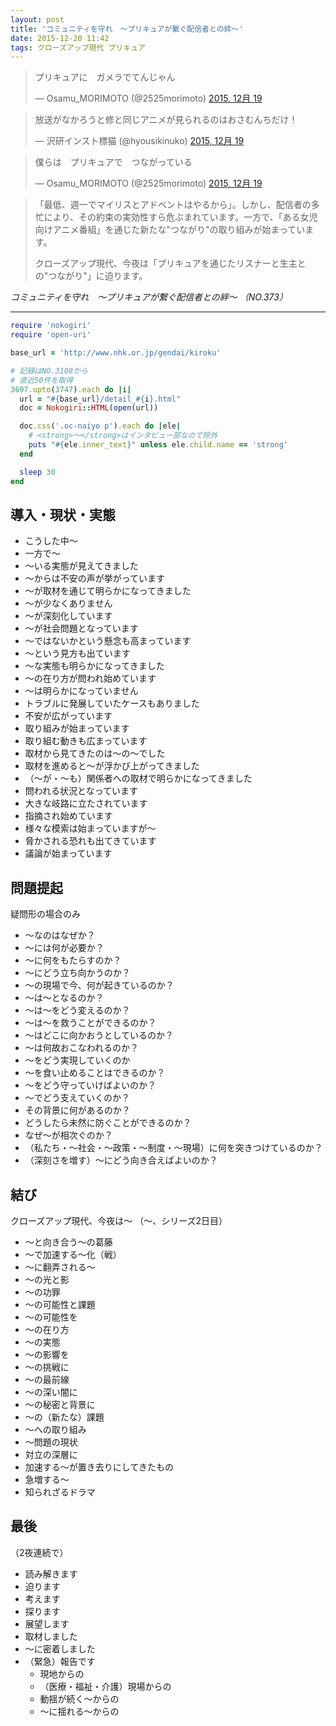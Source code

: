 ```yaml
---
layout: post
title: 'コミュニティを守れ　〜プリキュアが繋ぐ配信者との絆〜'
date: 2015-12-20 11:42
tags: クローズアップ現代 プリキュア
---
```


<blockquote class="twitter-tweet tw-align-center" lang="ja"><p lang="ja" dir="ltr">プリキュアに　ガメラでてんじゃん</p>&mdash; Osamu_MORIMOTO (@2525morimoto) <a href="https://twitter.com/2525morimoto/status/678361030267830272">2015, 12月 19</a></blockquote>

<blockquote class="twitter-tweet tw-align-center" lang="ja"><p lang="ja" dir="ltr">放送がなかろうと修と同じアニメが見られるのはおさむんちだけ！</p>&mdash; 沢研インスト標猫 (@hyousikinuko) <a href="https://twitter.com/hyousikinuko/status/678363202682421249">2015, 12月 19</a></blockquote>

<blockquote class="twitter-tweet tw-align-center" lang="ja"><p lang="ja" dir="ltr">僕らは　プリキュアで　つながっている</p>&mdash; Osamu_MORIMOTO (@2525morimoto) <a href="https://twitter.com/2525morimoto/status/678363697832562688">2015, 12月 19</a></blockquote>

<script async src="//platform.twitter.com/widgets.js" charset="utf-8"></script>

> 「最低、週一でマイリスとアドベントはやるから」。しかし、配信者の多忙により、その約束の実効性すら危ぶまれています。一方で、「ある女児向けアニメ番組」を通じた新たな"つながり"の取り組みが始まっています。
>
> クローズアップ現代、今夜は「プリキュアを通じたリスナーと生主との"つながり"」に迫ります。
>
<cite>コミュニティを守れ　〜プリキュアが繋ぐ配信者との絆〜 （NO.373）</cite>

---


```ruby
require 'nokogiri'
require 'open-uri'

base_url = 'http://www.nhk.or.jp/gendai/kiroku'

# 記録はNO.3108から
# 直近50件を取得
3697.upto(3747).each do |i|
  url = "#{base_url}/detail_#{i}.html"
  doc = Nokogiri::HTML(open(url))

  doc.css('.oc-naiyo p').each do |ele|
    # <strong>〜</strong>はインタビュー部なので除外
    puts "#{ele.inner_text}" unless ele.child.name == 'strong'
  end

  sleep 30
end
```

## 導入・現状・実態

- こうした中〜
- 一方で〜
- 〜いる実態が見えてきました
- 〜からは不安の声が挙がっています
- 〜が取材を通じて明らかになってきました
- 〜が少なくありません
- 〜が深刻化しています
- 〜が社会問題となっています
- 〜ではないかという懸念も高まっています
- 〜という見方も出ています
- 〜な実態も明らかになってきました
- 〜の在り方が問われ始めています
- 〜は明らかになっていません
- トラブルに発展していたケースもありました
- 不安が広がっています
- 取り組みが始まっています
- 取り組む動きも広まっています
- 取材から見てきたのは〜の〜でした
- 取材を進めると〜が浮かび上がってきました
- （〜が・〜も）関係者への取材で明らかになってきました
- 問われる状況となっています
- 大きな岐路に立たされています
- 指摘され始めています
- 様々な模索は始まっていますが〜
- 脅かされる恐れも出てきています
- 議論が始まっています

## 問題提起

疑問形の場合のみ

- 〜なのはなぜか？
- 〜には何が必要か？
- 〜に何をもたらすのか？
- 〜にどう立ち向かうのか？
- 〜の現場で今、何が起きているのか？
- 〜は〜となるのか？
- 〜は〜をどう変えるのか？
- 〜は〜を救うことができるのか？
- 〜はどこに向かおうとしているのか？
- 〜は何故おこなわれるのか？
- 〜をどう実現していくのか
- 〜を食い止めることはできるのか？
- 〜をどう守っていけばよいのか？
- 〜でどう支えていくのか？
- その背景に何があるのか？
- どうしたら未然に防ぐことができるのか？
- なぜ〜が相次ぐのか？
- （私たち・〜社会・〜政策・〜制度・〜現場）に何を突きつけているのか？
- （深刻さを増す）〜にどう向き合えばよいのか？

## 結び

クローズアップ現代、今夜は〜
（〜、シリーズ2日目）

- 〜と向き合う〜の葛藤
- 〜で加速する〜化（戦）
- 〜に翻弄される〜
- 〜の光と影
- 〜の功罪
- 〜の可能性と課題
- 〜の可能性を
- 〜の在り方
- 〜の実態
- 〜の影響を
- 〜の挑戦に
- 〜の最前線
- 〜の深い闇に
- 〜の秘密と背景に
- 〜の（新たな）課題
- 〜への取り組み
- 〜問題の現状
- 対立の深層に
- 加速する〜が置き去りにしてきたもの
- 急増する〜
- 知られざるドラマ

## 最後

（2夜連続で）

- 読み解きます
- 迫ります
- 考えます
- 探ります
- 展望します
- 取材しました
- 〜に密着しました
- （緊急）報告です
    - 現地からの
    - （医療・福祉・介護）現場からの
    - 動揺が続く〜からの
    - 〜に揺れる〜からの
